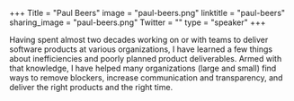 +++
Title = "Paul Beers"
image = "paul-beers.png"
linktitle = "paul-beers"
sharing_image = "paul-beers.png"
Twitter = ""
type = "speaker"
+++

Having spent almost two decades working on or with teams to deliver software products at various organizations, I have learned a few things about inefficiencies and poorly planned product deliverables. Armed with that knowledge, I have helped many organizations (large and small) find ways to remove blockers, increase communication and transparency, and deliver the right products and the right time.
